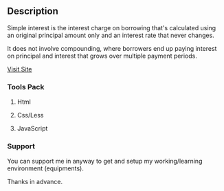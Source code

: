 ## Description

Simple interest is the interest charge on borrowing that's calculated using an original principal amount only and an interest rate that never changes.

It does not involve compounding, where borrowers end up paying interest on principal and interest that grows over multiple payment periods.

[Visit Site]()

### Tools Pack

1. Html

2. Css/Less

3. JavaScript

### Support

You can support me in anyway to get and setup my working/learning environment (equipments).

Thanks in advance.